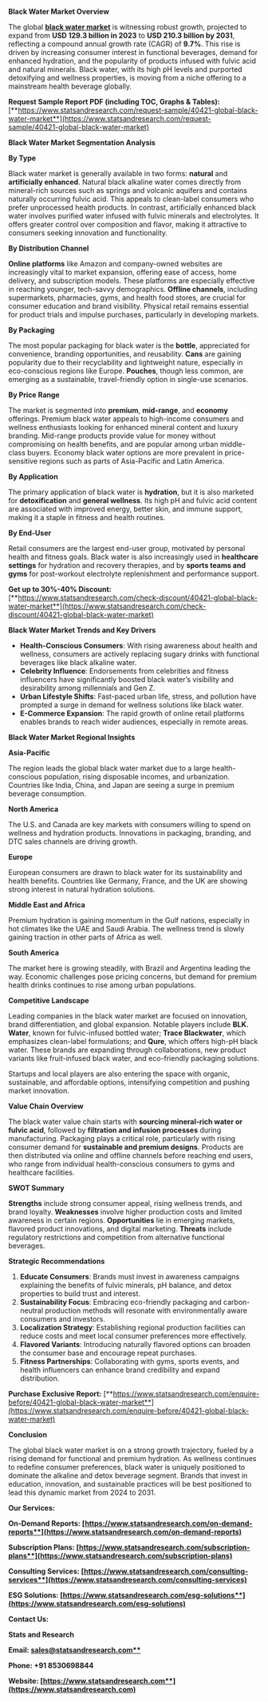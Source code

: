 ﻿**Black Water Market Overview**

The global [**black water market**](https://www.statsandresearch.com/report/40421-global-black-water-market) is witnessing robust growth, projected to expand from **USD 129.3 billion in 2023** to **USD 210.3 billion by 2031**, reflecting a compound annual growth rate (CAGR) of **9.7%**. This rise is driven by increasing consumer interest in functional beverages, demand for enhanced hydration, and the popularity of products infused with fulvic acid and natural minerals. Black water, with its high pH levels and purported detoxifying and wellness properties, is moving from a niche offering to a mainstream health beverage globally.

**Request Sample Report PDF (including TOC, Graphs & Tables):** [**https://www.statsandresearch.com/request-sample/40421-global-black-water-market**](https://www.statsandresearch.com/request-sample/40421-global-black-water-market)

**Black Water Market Segmentation Analysis**

**By Type**

Black water market is generally available in two forms: **natural** and **artificially enhanced**. Natural black alkaline water comes directly from mineral-rich sources such as springs and volcanic aquifers and contains naturally occurring fulvic acid. This appeals to clean-label consumers who prefer unprocessed health products.
In contrast, artificially enhanced black water involves purified water infused with fulvic minerals and electrolytes. It offers greater control over composition and flavor, making it attractive to consumers seeking innovation and functionality.

**By Distribution Channel**

**Online platforms** like Amazon and company-owned websites are increasingly vital to market expansion, offering ease of access, home delivery, and subscription models. These platforms are especially effective in reaching younger, tech-savvy demographics.
**Offline channels**, including supermarkets, pharmacies, gyms, and health food stores, are crucial for consumer education and brand visibility. Physical retail remains essential for product trials and impulse purchases, particularly in developing markets.

**By Packaging**

The most popular packaging for black water is the **bottle**, appreciated for convenience, branding opportunities, and reusability. **Cans** are gaining popularity due to their recyclability and lightweight nature, especially in eco-conscious regions like Europe. **Pouches**, though less common, are emerging as a sustainable, travel-friendly option in single-use scenarios.

**By Price Range**

The market is segmented into **premium**, **mid-range**, and **economy** offerings.
Premium black water appeals to high-income consumers and wellness enthusiasts looking for enhanced mineral content and luxury branding.
Mid-range products provide value for money without compromising on health benefits, and are popular among urban middle-class buyers.
Economy black water options are more prevalent in price-sensitive regions such as parts of Asia-Pacific and Latin America.

**By Application**

The primary application of black water is **hydration**, but it is also marketed for **detoxification** and **general wellness**.
Its high pH and fulvic acid content are associated with improved energy, better skin, and immune support, making it a staple in fitness and health routines.

**By End-User**

Retail consumers are the largest end-user group, motivated by personal health and fitness goals.
Black water is also increasingly used in **healthcare settings** for hydration and recovery therapies, and by **sports teams and gyms** for post-workout electrolyte replenishment and performance support.

**Get up to 30%-40% Discount:** [**https://www.statsandresearch.com/check-discount/40421-global-black-water-market**](https://www.statsandresearch.com/check-discount/40421-global-black-water-market)

**Black Water Market Trends and Key Drivers**

- **Health-Conscious Consumers**: With rising awareness about health and wellness, consumers are actively replacing sugary drinks with functional beverages like black alkaline water.
- **Celebrity Influence**: Endorsements from celebrities and fitness influencers have significantly boosted black water’s visibility and desirability among millennials and Gen Z.
- **Urban Lifestyle Shifts**: Fast-paced urban life, stress, and pollution have prompted a surge in demand for wellness solutions like black water.
- **E-Commerce Expansion**: The rapid growth of online retail platforms enables brands to reach wider audiences, especially in remote areas.

**Black Water Market Regional Insights**

**Asia-Pacific**

The region leads the global black water market due to a large health-conscious population, rising disposable incomes, and urbanization. Countries like India, China, and Japan are seeing a surge in premium beverage consumption.

**North America**

The U.S. and Canada are key markets with consumers willing to spend on wellness and hydration products. Innovations in packaging, branding, and DTC sales channels are driving growth.

**Europe**

European consumers are drawn to black water for its sustainability and health benefits. Countries like Germany, France, and the UK are showing strong interest in natural hydration solutions.

**Middle East and Africa**

Premium hydration is gaining momentum in the Gulf nations, especially in hot climates like the UAE and Saudi Arabia. The wellness trend is slowly gaining traction in other parts of Africa as well.

**South America**

The market here is growing steadily, with Brazil and Argentina leading the way. Economic challenges pose pricing concerns, but demand for premium health drinks continues to rise among urban populations.

**Competitive Landscape**

Leading companies in the black water market are focused on innovation, brand differentiation, and global expansion.
Notable players include **BLK. Water**, known for fulvic-infused bottled water; **Trace Blackwater**, which emphasizes clean-label formulations; and **Qure**, which offers high-pH black water.
These brands are expanding through collaborations, new product variants like fruit-infused black water, and eco-friendly packaging solutions.

Startups and local players are also entering the space with organic, sustainable, and affordable options, intensifying competition and pushing market innovation.

**Value Chain Overview**

The black water value chain starts with **sourcing mineral-rich water or fulvic acid**, followed by **filtration and infusion processes** during manufacturing. Packaging plays a critical role, particularly with rising consumer demand for **sustainable and premium designs**. Products are then distributed via online and offline channels before reaching end users, who range from individual health-conscious consumers to gyms and healthcare facilities.

**SWOT Summary**

**Strengths** include strong consumer appeal, rising wellness trends, and brand loyalty.
**Weaknesses** involve higher production costs and limited awareness in certain regions.
**Opportunities** lie in emerging markets, flavored product innovations, and digital marketing.
**Threats** include regulatory restrictions and competition from alternative functional beverages.

**Strategic Recommendations**

1. **Educate Consumers**: Brands must invest in awareness campaigns explaining the benefits of fulvic minerals, pH balance, and detox properties to build trust and interest.
1. **Sustainability Focus**: Embracing eco-friendly packaging and carbon-neutral production methods will resonate with environmentally aware consumers and investors.
1. **Localization Strategy**: Establishing regional production facilities can reduce costs and meet local consumer preferences more effectively.
1. **Flavored Variants**: Introducing naturally flavored options can broaden the consumer base and encourage repeat purchases.
1. **Fitness Partnerships**: Collaborating with gyms, sports events, and health influencers can enhance brand credibility and expand distribution.

**Purchase Exclusive Report:** [**https://www.statsandresearch.com/enquire-before/40421-global-black-water-market**](https://www.statsandresearch.com/enquire-before/40421-global-black-water-market)

**Conclusion**

The global black water market is on a strong growth trajectory, fueled by a rising demand for functional and premium hydration. As wellness continues to redefine consumer preferences, black water is uniquely positioned to dominate the alkaline and detox beverage segment. Brands that invest in education, innovation, and sustainable practices will be best positioned to lead this dynamic market from 2024 to 2031.

**Our Services:**

**On-Demand Reports: [https://www.statsandresearch.com/on-demand-reports**](https://www.statsandresearch.com/on-demand-reports)**

**Subscription Plans: [https://www.statsandresearch.com/subscription-plans**](https://www.statsandresearch.com/subscription-plans)**

**Consulting Services: [https://www.statsandresearch.com/consulting-services**](https://www.statsandresearch.com/consulting-services)**

**ESG Solutions: [https://www.statsandresearch.com/esg-solutions**](https://www.statsandresearch.com/esg-solutions)**

**Contact Us:**

**Stats and Research**

**Email: [sales@statsandresearch.com**](mailto:sales@statsandresearch.com)**

**Phone: +91 8530698844**

**Website: [https://www.statsandresearch.com**](https://www.statsandresearch.com)**
